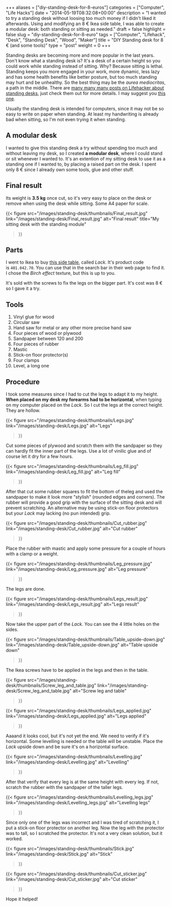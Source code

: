 +++
aliases      = ["diy-standing-desk-for-8-euros"]
categories   = ["Computer", "Life Hacks"]
date         = "2014-05-19T08:32:08+00:00"
description  = "I wanted to try a standing desk without loosing too much money if I didn't liked it afterwards. Using and modifying an 8 € Ikea side table, I was able to create a modular desk: both standing or sitting as needed."
draft        = false
highlight    = false
slug         = "diy-standing-desk-for-8-euro"
tags         = ["Computer", "Lifehack", "Desk", "Standing Desk", "Wood", "Maker"]
title        = "DIY Standing desk for 8 € (and some tools)"
type         = "post"
weight       = 0
+++


Standing desks are becoming more and more popular in the last years. Don't know
what a standing desk is? It's a desk of a certain height so you could work while
standing instead of sitting. Why? Because sitting is lethal. Standing keeps you
more engaged in your work, more dynamic, less lazy and has some health benefits
like better posture, but too much standing may hurt and be unhealthy. So the
best thing may be the _aurea mediocritas_, a path in the middle. There are
[many many many posts on Lifehacker about standing desks](http://lifehacker.com/tag/standing-desk),
just check them out for more details. I may suggest you
[this one](http://lifehacker.com/5735528/why-and-how-i-switched-to-a-standing-desk).

Usually the standing desk is intended for computers, since it may not be so easy
to write on paper when standing. At least my handwriting is already bad when
sitting, so I'm not even trying it when standing.


## A modular desk

I wanted to give this standing desk a try without spending too much and without
leaving my desk, so I created **a modular desk**, where I could stand or sit
whenever I wanted to. It's an extention of my sitting desk to use it as a
standing one if I wanted to, by placing a raised part on the desk. I spent only
8 € since I already own some tools, glue and other stuff.


## Final result

Its weight is **3.5 kg** once cut, so it's very easy to place on the desk or
remove when using the desk while sitting. Some A4 paper for scale.

{{< figure 
    src="/images/standing-desk/thumbnails/Final_result.jpg" 
    link="/images/standing-desk/Final_result.jpg"
    alt="Final result" 
    title="My sitting desk with the standing module"
>}}


## Parts

I went to Ikea to buy
[this side table](http://www.ikea.com/gb/en/catalog/products/20011413/#/40104270),
called _Lack_. It's product code is `401.042.70`. You can use that in the search
bar in their web page to find it. I chose the _Birch effect_ texture, but this
is up to you.

It's sold with the screws to fix the legs on the bigger part. It's cost was 8 €
so I gave it a try.


## Tools

1. Vinyl glue for wood
2. Circular saw
3. Hand saw for metal or any other more precise hand saw
4. Four pieces of wood or plywood
5. Sandpaper between 120 and 200
6. Four pieces of rubber
7. Mastic
8. Stick-on floor protector(s)
9. Four clamps
10. Level, a long one


## Procedure

I took some measures since I had to cut the legs to adapt it to my
height. **When placed on my desk my forearms had to be horizontal**, when typing
on my computer placed on the _Lack_. So I cut the legs at the correct
height. They are hollow.

{{< figure 
    src="/images/standing-desk/thumbnails/Legs.jpg" 
    link="/images/standing-desk/Legs.jpg"
    alt="Legs" 
>}}

Cut some pieces of plywood and scratch them with the sandpaper so they can
hardly fit the inner part of the legs. Use a lot of vinilic glue and of course let it dry for a few hours.

{{< figure 
    src="/images/standing-desk/thumbnails/Leg_fill.jpg" 
    link="/images/standing-desk/Leg_fill.jpg"
    alt="Leg fill" 
>}}

After that cut some rubber squares to fit the bottom of theleg and used the
sandpaper to make it look more "stylish" (rounded edges and corners). The rubber
will provide a good grip with the surface of the sitting desk and will prevent
scratching. An alternative may be using stick-on floor protectors but your _Lack_
may lacking (no pun intended) grip.

{{< figure 
    src="/images/standing-desk/thumbnails/Cut_rubber.jpg" 
    link="/images/standing-desk/Cut_rubber.jpg"
    alt="Cut rubber" 
>}}

Place the rubber with mastic and apply some pressure for a couple of hours with a clamp or a weight.

{{< figure 
    src="/images/standing-desk/thumbnails/Leg_pressure.jpg" 
    link="/images/standing-desk/Leg_pressure.jpg"
    alt="Leg pressure" 
>}}

The legs are done.

{{< figure 
    src="/images/standing-desk/thumbnails/Legs_result.jpg" 
    link="/images/standing-desk/Legs_result.jpg"
    alt="Legs result" 
>}}

Now take the upper part of the _Lack_. You can see the 4 little holes on the
sides.

{{< figure 
    src="/images/standing-desk/thumbnails/Table_upside-down.jpg" 
    link="/images/standing-desk/Table_upside-down.jpg"
    alt="Table upside down" 
>}}

The Ikea screws have to be applied in the legs and then in the
table.

{{< figure 
    src="/images/standing-desk/thumbnails/Screw_leg_and_table.jpg" 
    link="/images/standing-desk/Screw_leg_and_table.jpg"
    alt="Screw leg and table" 
>}}

{{< figure 
    src="/images/standing-desk/thumbnails/Legs_applied.jpg" 
    link="/images/standing-desk/Legs_applied.jpg"
    alt="Legs applied" 
>}}

Aaaand it looks cool, but it's not yet the end. We need to verify if it's
horizontal. Some levelling is needed or the table will be unstable. Place the
_Lack_ upside down and be sure it's on a horizontal surface.

{{< figure 
    src="/images/standing-desk/thumbnails/Levelling.jpg" 
    link="/images/standing-desk/Levelling.jpg"
    alt="Levelling" 
>}}

After that verify that every leg is at the same height with every leg. If not,
scratch the rubber with the sandpaper of the taller legs.

{{< figure 
    src="/images/standing-desk/thumbnails/Levelling_legs.jpg" 
    link="/images/standing-desk/Levelling_legs.jpg"
    alt="Levelling legs" 
>}}

Since only one of the legs was incorrect and I was tired of scratching it, I put
a stick-on floor protector on another leg. Now the leg with the protector was to
tall, so I scratched the protector. It's not a very clean solution, but it
worked.

{{< figure 
    src="/images/standing-desk/thumbnails/Stick.jpg" 
    link="/images/standing-desk/Stick.jpg"
    alt="Stick" 
>}}

{{< figure 
    src="/images/standing-desk/thumbnails/Cut_sticker.jpg" 
    link="/images/standing-desk/Cut_sticker.jpg"
    alt="Cut sticker" 
>}}

Hope it helped!
